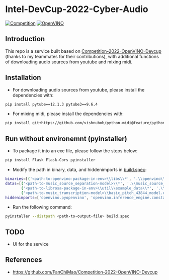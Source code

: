 # Intel-DevCup-2022-Cyber-Audio

[![Competition](https://img.shields.io/badge/Intel--DevCup-Competition-blue)](https://makerpro.cc/intel-devcup/)
[![OpenVINO](https://img.shields.io/badge/Intel-OpenVINO-blue)](https://www.intel.com/content/www/us/en/developer/tools/openvino-toolkit/overview.html)
## Introduction

This repo is a service built based on [Competition-2022-OpenVINO-Devcup](https://github.com/FanChiMao/Competition-2022-OpenVINO-Devcup) (thanks to my teammates for their contributions), with additional functions of downloading audio sources from youtube and mixing midi.

## Installation

 - For downloading audio sources from youtube, please install the dependencies with:
```sh
pip install pytube==12.1.3 pytube3==9.6.4
```

 - For mixing midi, please install the dependencies with:
 ```sh
pip install git+https://github.com/vishnubob/python-midi@feature/python3
```

## Run without environemnt (pyinstaller)

 - To package it into an exe file, please follow the steps below:
```sh
pip install Flask Flask-Cors pyinstaller
```

 - Modify the path in binary, data, and hiddenimports in [build.spec](https://github.com/SHRHarry/Intel-DevCup-2022-Cyber-Audio/blob/main/build.spec):
 ```sh
 binaries=[('<path-to-openvino-package-in-env>\\libs\\*', '.\\openvino\\libs')],
 datas=[('<path-to-music_source_separation-model>\\*', '.\\music_source_separation\\model'),
        ('<path-to-librosa-package-in-env>\\util\\example_data\\*', '.\\librosa\\util\\example_data'),
        ('<path-to-music_transcription-model>\\basic_pitch_43844_model.onnx', '.\\music_transcription')],
 hiddenimports=['openvino.pyopenvino', 'openvino.inference_engine.constants'],
 ```
 
 - Run the following command:
 ```sh
 pyinstaller --distpath <path-to-output-file> build.spec
 ```

## TODO
 - UI for the service

## References

+ https://github.com/FanChiMao/Competition-2022-OpenVINO-Devcup